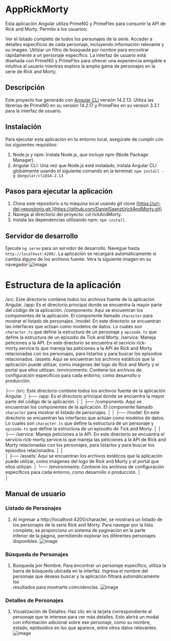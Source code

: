 # AppRickMorty
Esta aplicación Angular utiliza PrimeNG y PrimeFlex para consumir la API de Rick and Morty. Permite a los usuarios:

Ver el listado completo de todos los personajes de la serie.
Acceder a detalles específicos de cada personaje, incluyendo información relevante y su imagen.
Utilizar un filtro de búsqueda por nombre para encontrar rápidamente a un personaje específico.
La interfaz de usuario está diseñada con PrimeNG y PrimeFlex para ofrecer una experiencia amigable e intuitiva al usuario mientras explora la amplia gama de personajes en la serie de Rick and Morty.

## Descripción
Este proyecto fue generado con [Angular CLI](https://github.com/angular/angular-cli) versión 14.2.13. Utiliza las librerias de PrimeNG en su versión 14.2.17 y PrimeFlex en su version 3.3.1 para la interfaz de usuario.

## Instalación
Para ejecutar esta aplicación en tu entorno local, asegúrate de cumplir con los siguientes requisitos:

1. Node.js y npm: Instala Node.js, que incluye npm (Node Package Manager).
2. Angular CLI: Una vez que Node.js esté instalado, instala Angular CLI globalmente usando el siguiente comando en la terminal:  `npm install -g @angular/cli@14.2.13`
   
## Pasos para ejecutar la aplicación
1. Clona este repositorio a tu máquina local usando git clone [https://url-del-repositorio.git.](https://github.com/DanielSaenzt/rickAndMorty.git)
2. Navega al directorio del proyecto: cd rickAndMorty.
3. Instala las dependencias utilizando npm: `npm install`.
   
## Servidor de desarrollo
Ejecute `ng serve` para un servidor de desarrollo. Navegue hasta `http://localhost:4200/`. La aplicación se recargará automáticamente si cambia alguno de los archivos fuente.
Vera la siguiente imagen en su navegador
![image](https://github.com/DanielSaenzt/rickAndMorty/assets/60766477/03251bfb-daf6-46d7-a83f-8e19a4476eb9)

# Estructura de la aplicación
/src: Este directorio contiene todos los archivos fuente de la aplicación Angular.
  /app: Es el directorio principal donde se encuentra la mayor parte del código de la aplicación.
    /components: Aquí se encuentran los componentes de la aplicación. El componente llamado `character` para mostrar el listado de personajes.
    /model: En este directorio se encuentran las interfaces que actúan como modelos de datos. Lo cuales son   
          `character.ts` que define la estructura de un personaje y `episode.ts` que define la estructura de un episodio de Tick and Morty.
    /service: Maneja peticiones a la API. En este directorio se encuentra el servicio 
              rick-morty.service.ts que maneja las peticiones a la API de Rick and Morty relacionadas con los personajes, para listarlos y para buscar los episodios relacionados.
  /assets: Aquí se encuentran los archivos estáticos que la aplicación puede utilizar, como imágenes del logo de Rick and Morty y el portal que ellos utilizan.
  /environments: Contiene los archivos de configuración específicos para cada entorno, como desarrollo o producción.

├── /src: Este directorio contiene todos los archivos fuente de la aplicación Angular.
│   ├── /app: Es el directorio principal donde se encuentra la mayor parte del código de la aplicación.
│   │   ├── /components:  Aquí se encuentran los componentes de la aplicación. El componente llamado `character` para mostrar el listado de personajes.
│   │   ├── /model: En este directorio se encuentran las interfaces que actúan como modelos de datos. Lo cuales son   `character.ts` que define la estructura de un personaje y `episode.ts` que define la estructura de un episodio de Tick and Morty.
│   │   ├── /service:  Maneja peticiones a la API. En este directorio se encuentra el servicio  rick-morty.service.ts que maneja las peticiones a la API de Rick and Morty relacionadas con los personajes, para listarlos y para buscar los episodios relacionados.
│   │   
│   ├── /assets: Aquí se encuentran los archivos estáticos que la aplicación puede utilizar, como imágenes del logo de Rick and Morty y el portal que ellos utilizan.
│   └── /environments: Contiene los archivos de configuración específicos para cada entorno, como desarrollo o producción.
│       
│       

## Manual de usuario
### Listado de Personajes
1. Al ingresar a http://localhost:4200/character, se mostrará un listado de los personajes de la serie Rick and Morty. Para navegar por la lista completa, se proporciona un sistema de paginación en la parte   
   inferior de la página, permitiendo explorar los diferentes personajes disponibles.
   ![image](https://github.com/DanielSaenzt/rickAndMorty/assets/60766477/46c4e8b6-93bb-4407-9af0-e7c1cd1f2e93)
### Búsqueda de Personajes
1. Búsqueda por Nombre: Para encontrar un personaje específico, utiliza la barra de búsqueda ubicada en la interfaz. Ingresa el nombre del personaje que deseas buscar y la aplicación filtrará automáticamente los   
   resultados para mostrarte coincidencias.
   ![image](https://github.com/DanielSaenzt/rickAndMorty/assets/60766477/234ff7a0-9a8b-4e06-b06a-e27061db1818)
### Detalles de Personajes
1. Visualización de Detalles: Haz clic en la tarjeta correspondiente al personaje que te interese para ver más detalles. Esto abrirá un modal con información adicional sobre ese personaje, como su nombre, estado, epidsodios en lso que aparece, entre otros datos relevantes.
   ![image](https://github.com/DanielSaenzt/rickAndMorty/assets/60766477/f63a0b35-5d43-4afc-93fe-b6c0afb08b33)



